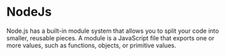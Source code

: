 # NodeJs

Node.js has a built-in module system that allows you to split your code into smaller, reusable pieces. 
A module is a JavaScript file that exports one or more values, such as functions, objects, or primitive values.

